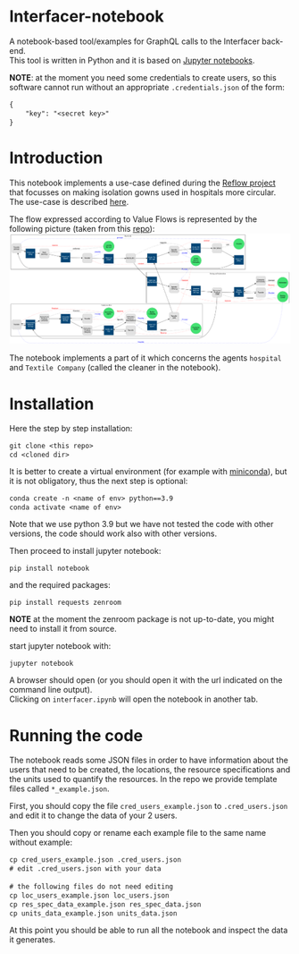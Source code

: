 # Interfacer-notebook
A notebook-based tool/examples for GraphQL calls to the Interfacer back-end.  
This tool is written in Python and it is based on [Jupyter notebooks](https://jupyter.org/).

**NOTE**: at the moment you need some credentials to create users, so this software cannot run without an appropriate `.credentials.json` of the form:
```
{
    "key": "<secret key>"
}
```
# Introduction
This notebook implements a use-case defined during the [Reflow project](https://reflowproject.eu/) that focusses on making isolation gowns used in hospitals more circular. The use-case is described [here](https://reflowproject.eu/blog/the-development-of-circular-isolation-gowns-a-case-study/).  

The flow expressed according to Value Flows is represented by the following picture (taken from this [repo](https://github.com/reflow-project/Amsterdam-pilot/tree/main/graphviz)):
![Isolation Gowns Value Flows](/img/isolation_gowns.png?raw=true "Isolation Gowns Value Flows")

The notebook implements a part of it which concerns the agents `hospital` and `Textile Company` (called the cleaner in the notebook).

# Installation
Here the step by step installation:

```
git clone <this repo>
cd <cloned dir>
```
It is better to create a virtual environment (for example with [miniconda](https://docs.conda.io/en/latest/miniconda.html)), but it is not obligatory, thus the next step is optional:
```
conda create -n <name of env> python==3.9
conda activate <name of env>
```
Note that we use python 3.9 but we have not tested the code with other versions, the code should work also with other versions.

Then proceed to install jupyter notebook:
```
pip install notebook
```
 and the required packages:
 ```
 pip install requests zenroom
 
 ```
 **NOTE** at the moment the zenroom package is not up-to-date, you might need to install it from source.
 
start jupyter notebook with:
```
jupyter notebook
```
A browser should open (or you should open it with the url indicated on the command line output).  
Clicking on `interfacer.ipynb` will open the notebook in another tab.

# Running the code
The notebook reads some JSON files in order to have information about the users that need to be created, the locations, the resource specifications and the units used to quantify the resources. In the repo we provide template files called `*_example.json`.  

First, you should copy the file `cred_users_example.json` to `.cred_users.json` and edit it to change the data of your 2 users.  

Then you should copy or rename each example file to the same name without example:
```
cp cred_users_example.json .cred_users.json
# edit .cred_users.json with your data

# the following files do not need editing
cp loc_users_example.json loc_users.json
cp res_spec_data_example.json res_spec_data.json
cp units_data_example.json units_data.json
```

At this point you should be able to run all the notebook and inspect the data it generates.
